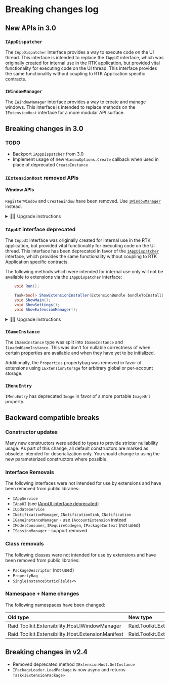 # Breaking changes log

## New APIs in 3.0

### `IAppDispatcher`

The `IAppDispatcher` interface provides a way to execute code on the UI thread.  This interface is intended to replace the `IAppUI` interface, which was originally created for internal use in the RTK application, but provided vital functionality for executing code on the UI thread.  This interface provides the same functionality without coupling to RTK Application specific contracts.

### `IWindowManager`

The `IWindowManager` interface provides a way to create and manage windows.  This interface is intended to replace methods on the `IExtensionHost` interface for a more modular API surface.

## Breaking changes in 3.0

### TODO

* Backport `IAppDispatcher` from 3.0
* Implement usage of new `WindowOptions.Create` callback when used in place of deprecated `CreateInstance`

### `IExtensionHost` removed APIs

#### Window APIs

`RegisterWindow` and `CreateWindow` have been removed.
Use [`IWindowManager`](#iwindowmanager) instead.

<details>
<summary>👩‍💻 Upgrade instructions</summary>

##### Before

```cs
class MyExtension : ExtensionPackage
{
    public override void OnActivate(IExtensionHost host)
    {
        host.RegisterWindow<MyWindow>(new WindowOptions() { /*...*/ });
        host.CreateWindow<MyWindow>();
    }
}
```

##### After

```cs
class MyExtension : ExtensionPackage
{
    private readonly IWindowManager WindowManager;
    public MyExtension(IWindowManager windowManager)
    {
        WindowManager = windowManager;
    }
    public override void OnActivate(IExtensionHost _unused_)
    {
        WindowManager.RegisterWindow<MyWindow>(new WindowOptions() { /*...*/ });
        host.CreateWindow<MyWindow>();
    }
}
```

</details>

### `IAppUI` interface deprecated

The `IAppUI` interface was originally created for internal use in the RTK application, but provided vital functionality for executing code on the UI thread.  This interface has been deprecated in favor of the [`IAppDispatcher`](#iappdispatcher) interface, which provides the same functionality without coupling to RTK Application specific contracts.

The following methods which were intended for internal use only will not be available to extensions via the `IAppDispatcher` interface:

```cs
    void Run();

    Task<bool> ShowExtensionInstaller(ExtensionBundle bundleToInstall);
    void ShowMain();
    void ShowSettings();
    void ShowExtensionManager();
```

<details>
<summary>👩‍💻 Upgrade instructions</summary>

To update code that is using `IAppUI`, you can simply do a find/replace of `IAppUI` with `IAppDispatcher` (and update your variable names accordingly.)

</details>

### `IGameInstance`

The `IGameInstance` type was split into `IGameInstance` and `ILoadedGameInstance`. This was don't for nullable correctness of when certain properties are available and when they have yet to be initialized.

Additionally, the `Properties` propertybag was removed in favor of extensions using `IExtensionStorage` for arbitrary global or per-account storage.

### `IMenuEntry`

`IMenuEntry` has deprecated `Image` in favor of a more portable `ImageUrl` property.

## Backward compatible breaks

### Constructor updates

Many new constructors were added to types to provide stricter nullability usage. As part of this change, all default constructors are marked as obsolete intended for deserialization only. You should change to using the new parameterized constructors where possible.

### Interface Removals

The following interfaces were not intended for use by extensions and have been removed from public libraries:

* `IAppService`
* `IAppUI` (see [IAppUI interface deprecated](#iappui-interface-deprecated))
* `IUpdateService`
* `INotificationManager`, `INotificationSink`, `INotification`
* `IGameInstanceManager` - use `IAccountExtension` instead
* `IModelConsumer`, `IRequireCodegen`, `IPackageContext` (not used)
* `ISessionManager` - support removed

### Class removals

The following classes were not intended for use by extensions and have been removed from public libraries:

* `PackageDescriptor` (not used)
* `PropertyBag`
* `SingleInstanceStaticFields<>`

### Namespace + Name changes

The following namespaces have been changed:

| Old type | New type |
|:--------------|:--------------|
|Raid.Toolkit.Extensibility.Host.IWindowManager | Raid.Toolkit.Extensibility.IWindowManager |
|Raid.Toolkit.Extensibility.Host.ExtensionManifest | Raid.Toolkit.Extensibility.PackageManifest |

## Breaking changes in v2.4

* Removed deprecated method `IExtensionHost.GetInstance`
* `IPackageLoader.LoadPackage` is now async and returns `Task<IExtensionPackage>`
